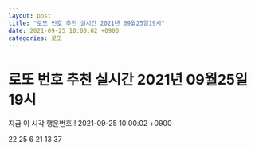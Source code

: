 ```yaml
---
layout: post
title: "로또 번호 추천 실시간 2021년 09월25일19시"
date: 2021-09-25 10:00:02 +0900
categories: 로또
---
```


# 로또 번호 추천 실시간 2021년 09월25일19시

지금 이 시각 행운번호!! 2021-09-25 10:00:02 +0900

 22  25  6  21  13  37 

